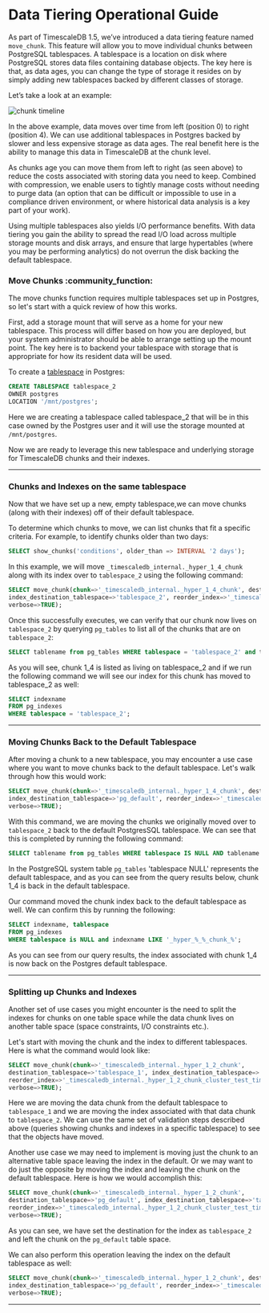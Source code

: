 # Data Tiering Operational Guide

As part of TimescaleDB 1.5, we’ve introduced a data tiering feature named
`move_chunk`. This feature will allow you to move individual chunks between
PostgreSQL tablespaces. A tablespace is a location on disk where PostgreSQL
stores data files containing database objects.  The key here is that, as data
ages, you can change the type of storage it resides on by simply adding new
tablespaces backed by different classes of storage.

Let’s take a look at an example:

![chunk timeline](https://assets.timescale.com/images/diagrams/move_chunks_diagram.png "Move_chunks")

In the above example, data moves over time from left (position 0) to right (position 4).
We can use additional tablespaces in Postgres backed by slower and less expensive
storage as data ages. The real benefit here is the ability to manage this data in
TimescaleDB at the chunk level.

As chunks age you can move them from left to right (as seen above) to reduce the
costs associated with storing data you need to keep. Combined with compression,
we enable users to tightly manage costs without needing to purge data (an option
that can be difficult or impossible to use in a compliance driven environment, or
where historical data analysis is a key part of your work).

Using multiple tablespaces also yields I/O performance benefits. With data tiering
you gain the ability to spread the read I/O load across multiple storage mounts and
disk arrays, and ensure that large hypertables (where you may be performing analytics)
do not overrun the disk backing the default tablespace.


### Move Chunks :community_function: [](move)

The move chunks function requires multiple tablespaces set up in Postgres, so let's
start with a quick review of how this works.

First, add a storage mount that will serve as a home for your new tablespace. This
process will differ based on how you are deployed, but your system administrator
should be able to arrange setting up the mount point. The key here is to backend
your tablespace with storage that is appropriate for how its resident data will be used.

To create a [tablespace][] in Postgres:

```sql
CREATE TABLESPACE tablespace_2
OWNER postgres
LOCATION '/mnt/postgres';
```

Here we are creating a tablespace called tablespace_2 that will be in this case
owned by the Postgres user and it will use the storage mounted at `/mnt/postgres`.

Now we are ready to leverage this new tablespace and underlying storage for TimescaleDB
chunks and their indexes.

---

### Chunks and Indexes on the same tablespace [](elements)

Now that we have set up a new, empty tablespace,we can move chunks (along with their
indexes) off of their default tablespace.

To determine which chunks to move, we can list chunks that fit a specific criteria.
For example,  to identify chunks older than two days:

```sql
SELECT show_chunks('conditions', older_than => INTERVAL '2 days');
```

In this example, we will move  `_timescaledb_internal._hyper_1_4_chunk` along with
its index over to `tablespace_2` using the following command:

```sql
SELECT move_chunk(chunk=>'_timescaledb_internal._hyper_1_4_chunk', destination_tablespace=>'tablespace_2',
index_destination_tablespace=>'tablespace_2', reorder_index=>'_timescaledb_internal._hyper_1_4_chunk_netdata_time_idx',
verbose=>TRUE);
```
Once this successfully executes, we can verify that our chunk now lives on `tablespace_2`
by querying `pg_tables` to list all of the chunks that are on `tablespace_2`:

```sql
SELECT tablename from pg_tables WHERE tablespace = 'tablespace_2' and tablename like '_hyper_%_%_chunk';
```

As you will see, chunk 1_4 is listed as living on tablespace_2 and if we run the
following command we will see our index for this chunk has moved to tablespace_2
as well:

```sql
SELECT indexname
FROM pg_indexes
WHERE tablespace = 'tablespace_2';
```

---
### Moving Chunks Back to the Default Tablespace [](moveback)

After moving a chunk to a new tablespace, you may encounter a use case where you
want to move chunks back to the default tablespace. Let's walk through how this
would work:

```sql
SELECT move_chunk(chunk=>'_timescaledb_internal._hyper_1_4_chunk', destination_tablespace=>'pg_default',
index_destination_tablespace=>'pg_default', reorder_index=>'_timescaledb_internal._hyper_1_4_chunk_netdata_time_idx',
verbose=>TRUE);
```
With this command, we are moving the chunks we originally moved over to `tablespace_2`
back to the default PostgresSQL tablespace. We can see that this is completed by running
the following command:

```sql
SELECT tablename from pg_tables WHERE tablespace IS NULL AND tablename LIKE '_hyper_%_%_chunk';
```
In the PostgreSQL system table `pg_tables` 'tablespace NULL' represents the default
tablespace, and as you can see from the query results below, chunk 1_4 is back in
the default tablespace.

Our command moved the chunk index back to the default tablespace as well.
We can confirm this by running the following:

```sql
SELECT indexname, tablespace
FROM pg_indexes
WHERE tablespace is NULL and indexname LIKE '_hyper_%_%_chunk_%';
```
As you can see from our query results, the index associated with chunk 1_4 is
now back on the Postgres default tablespace.

---
### Splitting up Chunks and Indexes [](split)

Another set of use cases you might encounter is the need to split the indexes for
chunks on one table space while the data chunk lives on another table space (space
constraints, I/O constraints etc.).

Let's start with moving the chunk and the index to different tablespaces. Here
is what the command would look like:

```sql
SELECT move_chunk(chunk=>'_timescaledb_internal._hyper_1_2_chunk',
destination_tablespace=>'tablespace_1', index_destination_tablespace=>'tablespace_2',
reorder_index=>'_timescaledb_internal._hyper_1_2_chunk_cluster_test_time_idx',
verbose=>TRUE);
```
Here we are moving the data chunk from the default tablespace to `tablespace_1` and
we are moving the index associated with that data chunk to `tablespace_2`.  We can
use the same set of validation steps described above (queries showing chunks and
indexes in a specific tablespace) to see that the objects have moved.  

Another use case we may need to implement is moving just the chunk to an alternative
table space leaving the index in the default. Or we may want to do just the opposite
by moving the index and leaving the chunk on the default tablespace. Here is how we
would accomplish this:

```sql
SELECT move_chunk(chunk=>'_timescaledb_internal._hyper_1_2_chunk',
destination_tablespace=>'pg_default', index_destination_tablespace=>'tablespace2',
reorder_index=>'_timescaledb_internal._hyper_1_2_chunk_cluster_test_time_idx',
verbose=>TRUE);
```
As you can see, we have set the destination for the index as `tablespace_2` and
left the chunk on the `pg_default` table space.

We can also perform this operation leaving the index on the default tablespace
as well:

```sql
SELECT move_chunk(chunk=>'_timescaledb_internal._hyper_1_2_chunk', destination_tablespace=>'tablespace_2',
index_destination_tablespace=>'pg_default', reorder_index=>'_timescaledb_internal._hyper_1_2_chunk_cluster_test_time_idx',
verbose=>TRUE);
 ```
---

[tablespace]: https://www.postgresql.org/docs/10/sql-createtablespace.html
[postgres-materialized-views]: https://www.postgresql.org/docs/current/rules-materializedviews.html
[api-continuous-aggs]:/api#continuous-aggregates
[postgres-createview]: https://www.postgresql.org/docs/current/static/sql-createview.html
[time-bucket]: /api#time_bucket
[api-continuous-aggs-create]: /api#continuous_aggregate-create_view
[postgres-parallel-agg]:https://www.postgresql.org/docs/current/parallel-plans.html#PARALLEL-AGGREGATION
[api-refresh-continuous-aggs]: /api#continuous_aggregate-refresh_view
[api-continuous-aggregates-info]: /api#timescaledb_information-continuous_aggregate
[api-drop-chunks]: /api#drop_chunks
[api-set-chunk-interval]: /api#set_chunk_time_interval
[api-add-retention]: /api#add_retention_policy
[timescale-github]: https://github.com/timescale/timescaledb
[support-slack]: https://slack-login.timescale.com
[postgres-ordered-set]: https://www.postgresql.org/docs/current/functions-aggregate.html#FUNCTIONS-ORDEREDSET-TABLE
